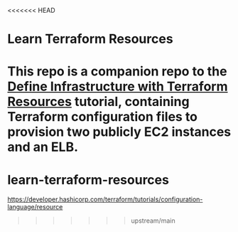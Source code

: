 <<<<<<< HEAD
# Learn Terraform Resources

This repo is a companion repo to the [Define Infrastructure with Terraform Resources](https://developer.hashicorp.com/terraform/tutorials/configuration-language/resource) tutorial, containing Terraform configuration files to provision two publicly EC2 instances and an ELB.
=======
# learn-terraform-resources
https://developer.hashicorp.com/terraform/tutorials/configuration-language/resource
>>>>>>> upstream/main
